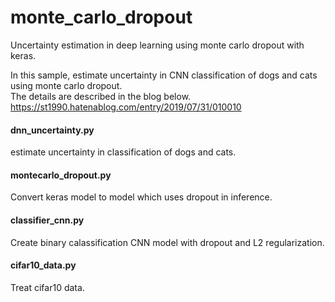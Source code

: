 # monte_carlo_dropout
Uncertainty estimation in deep learning using monte carlo dropout with keras.<br>

In this sample, estimate uncertainty in CNN classification of dogs and cats using monte carlo dropout.<br>
The details are described in the blog below.<br>
https://st1990.hatenablog.com/entry/2019/07/31/010010<br>

#### dnn_uncertainty.py
estimate uncertainty in classification of dogs and cats.

#### montecarlo_dropout.py
Convert keras model to model which uses dropout in inference.

#### classifier_cnn.py
Create binary calassification CNN model with dropout and L2 regularization.

#### cifar10_data.py
Treat cifar10 data.
